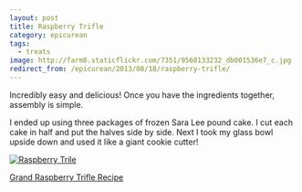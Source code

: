 ```yaml
---
layout: post
title: Raspberry Trifle
category: epicurean
tags:
  - treats
image: http://farm8.staticflickr.com/7351/9568133232_db001536e7_c.jpg
redirect_from: /epicurean/2013/08/18/raspberry-trifle/
---
```


Incredibly easy and delicious! Once you have the ingredients together, assembly is simple.

I ended up using three packages of frozen Sara Lee pound cake. I cut each cake in half and put the halves side by side. Next I took my glass bowl upside down and used it like a giant cookie cutter!

<div class="photos">
<a href="http://www.flickr.com/photos/91218249@N05/9568133232/" title="Raspberry Trile by katydecorah, on Flickr"><img src="http://farm8.staticflickr.com/7351/9568133232_db001536e7_c.jpg" class="pop-out" alt="Raspberry Trile"></a>
</div>

[Grand Raspberry Trifle Recipe](http://www.marthastewart.com/318066/grand-raspberry-trifle)